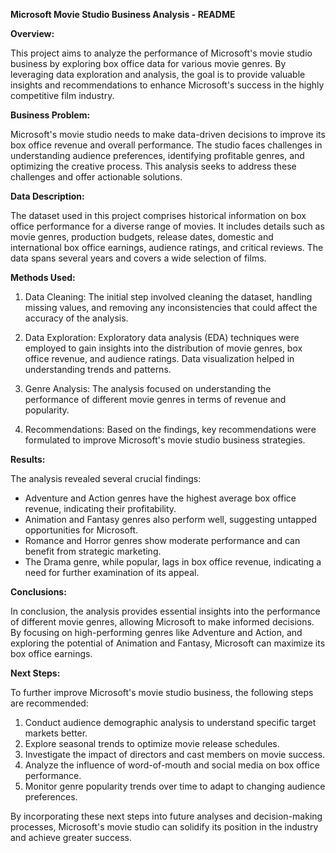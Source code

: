 **Microsoft Movie Studio Business Analysis - README**

**Overview:**

This project aims to analyze the performance of Microsoft's movie studio business by exploring box office data for various movie genres. By leveraging data exploration and analysis, the goal is to provide valuable insights and recommendations to enhance Microsoft's success in the highly competitive film industry.

**Business Problem:**

Microsoft's movie studio needs to make data-driven decisions to improve its box office revenue and overall performance. The studio faces challenges in understanding audience preferences, identifying profitable genres, and optimizing the creative process. This analysis seeks to address these challenges and offer actionable solutions.

**Data Description:**

The dataset used in this project comprises historical information on box office performance for a diverse range of movies. It includes details such as movie genres, production budgets, release dates, domestic and international box office earnings, audience ratings, and critical reviews. The data spans several years and covers a wide selection of films.

**Methods Used:**

1. Data Cleaning: The initial step involved cleaning the dataset, handling missing values, and removing any inconsistencies that could affect the accuracy of the analysis.

2. Data Exploration: Exploratory data analysis (EDA) techniques were employed to gain insights into the distribution of movie genres, box office revenue, and audience ratings. Data visualization helped in understanding trends and patterns.

3. Genre Analysis: The analysis focused on understanding the performance of different movie genres in terms of revenue and popularity.

4. Recommendations: Based on the findings, key recommendations were formulated to improve Microsoft's movie studio business strategies.

**Results:**

The analysis revealed several crucial findings:
- Adventure and Action genres have the highest average box office revenue, indicating their profitability.
- Animation and Fantasy genres also perform well, suggesting untapped opportunities for Microsoft.
- Romance and Horror genres show moderate performance and can benefit from strategic marketing.
- The Drama genre, while popular, lags in box office revenue, indicating a need for further examination of its appeal.

**Conclusions:**

In conclusion, the analysis provides essential insights into the performance of different movie genres, allowing Microsoft to make informed decisions. By focusing on high-performing genres like Adventure and Action, and exploring the potential of Animation and Fantasy, Microsoft can maximize its box office earnings.

**Next Steps:**

To further improve Microsoft's movie studio business, the following steps are recommended:
1. Conduct audience demographic analysis to understand specific target markets better.
2. Explore seasonal trends to optimize movie release schedules.
3. Investigate the impact of directors and cast members on movie success.
4. Analyze the influence of word-of-mouth and social media on box office performance.
5. Monitor genre popularity trends over time to adapt to changing audience preferences.

By incorporating these next steps into future analyses and decision-making processes, Microsoft's movie studio can solidify its position in the industry and achieve greater success.
